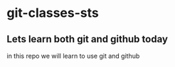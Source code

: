 # git-classes-sts

## Lets learn both git and github today
in this repo we will learn to use git and github
